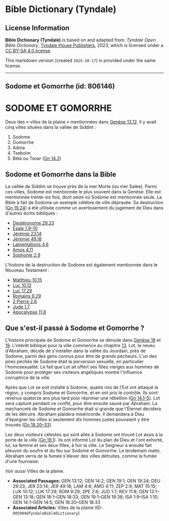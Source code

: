 # Bible Dictionary (Tyndale)

## License Information

**Bible Dictionary (Tyndale)** is based on and adapted from: _Tyndale Open Bible Dictionary_, [Tyndale House Publishers](https://tyndaleopenresources.com/), 2023, which is licensed under a [CC BY-SA 4.0 license](https://creativecommons.org/licenses/by-sa/4.0/legalcode.en).

This markdown version (created `2025-10-17`) is provided under the same license.



--------------------------------

## Sodome et Gomorrhe (id: 806146)

SODOME ET GOMORRHE
==================

Deux des « villes de la plaine » mentionnées dans [Genèse 13\.12](https://ref.ly/Gen13:12). Il y avait cinq villes situées dans la vallée de Siddim :

1. Sodome
2. Gomorrhe
3. Adma
4. Tseboïm
5. Béla ou Tsoar ([Gn 14\.2](https://ref.ly/Gen14:2))

Sodome et Gomorrhe dans la Bible
--------------------------------

La vallée de Siddim se trouve près de la mer Morte (ou mer Salée). Parmi ces villes, Sodome est mentionnée le plus souvent dans la Genèse. Elle est mentionnée trente\-six fois, dont seize où Sodome est mentionnée seule. La Bible a fait de Sodome un exemple célèbre de ville dépravée. Sa destruction ([Gn 19\.24](https://ref.ly/Gen19:24)) a été utilisée comme un avertissement du jugement de Dieu dans d'autres écrits bibliques :

* [Deutéronome 29\.23](https://ref.ly/Deut29:23)
* [Ésaïe 1\.9–10](https://ref.ly/Isa1:9-Isa1:10)
* [Jérémie 23\.14](https://ref.ly/Jer23:14)
* [Jérémie 49\.18](https://ref.ly/Jer49:18)
* [Lamentations 4\.6](https://ref.ly/Lam4:6)
* [Amos 4\.11](https://ref.ly/Amos4:11)
* [Sophonie 2\.9](https://ref.ly/Zeph2:9)

L'histoire de la destruction de Sodome est également mentionnée dans le Nouveau Testament :

* [Matthieu 10\.15](https://ref.ly/Matt10:15)
* [Luc 10\.12](https://ref.ly/Luke10:12)
* [Luc 17\.29](https://ref.ly/Luke17:29)
* [Romains 9\.29](https://ref.ly/Rom9:29)
* [2 Pierre 2\.6](https://ref.ly/2Pet2:6)
* [Jude 1\.7](https://ref.ly/Jude1:7)
* [Apocalypse 11\.8](https://ref.ly/Rev11:8)

Que s'est\-il passé à Sodome et Gomorrhe ?
------------------------------------------

L'histoire principale de Sodome et Gomorrhe se déroule dans [Genèse 18](https://ref.ly/Gen18:1-Gen18:33) et [19](https://ref.ly/Gen19:1-Gen19:38). L'intérêt biblique pour la ville commence au chapitre [13](https://ref.ly/Gen13:1-Gen13:18). Lot, le neveu d'Abraham, décide de s'installer dans la vallée du Jourdain, près de Sodome, parmi des gens connus pour être de grands pécheurs. L'un des pires péchés de Sodome était la perversion sexuelle, en particulier l'homosexualité. Le fait que Lot ait offert ses filles vierges aux hommes de Sodome pour protéger ses visiteurs angéliques montre l'influence corruptrice de la ville.

Après que Lot se soit installé à Sodome, quatre rois de l'Est ont attaqué la région, y compris Sodome et Gomorrhe, et en ont pris le contrôle. Ils sont revenus quatorze ans plus tard pour réprimer une rébellion ([Gn 14\.1–5](https://ref.ly/Gen14:1-Gen14:5)). Lot sera capturé pendant ce conflit, pour être ensuite sauvé par Abraham. La méchanceté de Sodome et Gomorrhe était si grande que l'Éternel décidera de les détruire. Abraham plaidera miséricorde. Il demandera à Dieu d'épargner les villes si seulement dix hommes justes pouvaient y être trouvés ([Gn 18\.20–33](https://ref.ly/Gen18:20-Gen18:33)).

Les deux visiteurs célestes qui sont allés à Sodome ont trouvé Lot assis à la porte de la ville ([Gn 19\.1](https://ref.ly/Gen19:1)). Ils ont informé Lot du plan de Dieu et l'ont exhorté, lui, sa femme et ses deux filles, à fuir la ville. Le Seigneur a ensuite fait pleuvoir du soufre et du feu sur Sodome et Gomorrhe. Le lendemain matin, Abraham verra de la fumée s'élever des villes détruites, comme la fumée d'une fournaise.

*Voir aussi* Villes de la plaine.

* **Associated Passages:** GEN 13:12; GEN 14:2; GEN 19:1; GEN 19:24; DEU 29:23; JER 23:14; JER 49:18; LAM 4:6; AMO 4:11; ZEP 2:9; MAT 10:15; LUK 10:12; LUK 17:29; ROM 9:29; 2PE 2:6; JUD 1:7; REV 11:8; GEN 13:1–GEN 13:18; GEN 18:1–GEN 18:33; GEN 19:1–GEN 19:38; ISA 1:9–ISA 1:10; GEN 14:1–GEN 14:5; GEN 18:20–GEN 18:33
* **Associated Articles:** Villes de la plaine (ID: `805994@TyndaleBibleDictionary`)

